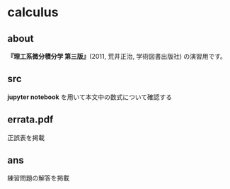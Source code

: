 # calculus  
## about  
__『理工系微分積分学 第三版』__(2011, 荒井正治, 学術図書出版社) の演習用です。  
## src    
__jupyter notebook__ を用いて本文中の数式について確認する  
## errata.pdf  
正誤表を掲載  
## ans  
練習問題の解答を掲載  
